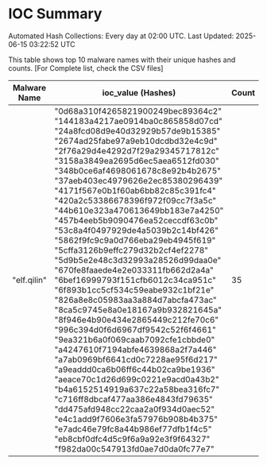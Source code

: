 # IOC Summary

Automated Hash Collections: Every day at 02:00 UTC. Last Updated: 2025-06-15 03:22:52 UTC

This table shows top 10 malware names with their unique hashes and counts. [For Complete list, check the CSV files]

| Malware Name | ioc_value (Hashes) | Count |
|--------------|--------------------|-------|
|  "elf.qilin" |  "0d68a310f4265821900249bec89364c2"<br> "144183a4217ae0914ba0c865858d07cd"<br> "24a8fcd08d9e40d32929b57de9b15385"<br> "2674ad25fabe97a9eb10dcdbd32e4c9d"<br> "2f76a29d4e4292d7f29a29345717812c"<br> "3158a3849ea2695d6ec5aea6512fd030"<br> "348b0ce6af4698061678c8e92b4b2675"<br> "37aeb403ec4979626e2ec85380296439"<br> "4171f567e0b1f60ab6bb82c85c391fc4"<br> "420a2c53386678396f972f09cc7f3a5c"<br> "44b610e323a470613649bb183e7a4250"<br> "457b4eeb5b9090476ea52ceccdf63c0b"<br> "53c8a4f0497929de4a5039b2c14bf426"<br> "5862f9fc9c9a0d766eba29eb4945f619"<br> "5cffa3126b9effc279d32b2cf4ef2278"<br> "5d9b5e2e48c3d32993a28526d99daa0e"<br> "670fe8faaede4e2e033311fb662d2a4a"<br> "6bef16999793f151cfb6012c34ca951c"<br> "6f893b1cc5cf534c59eabe932c1bf21e"<br> "826a8e8c05983aa3a884d7abcfa473ac"<br> "8ca5c9745e8a0e18167a9b932821645a"<br> "8f946e4b90e434e2865449c212fe70c6"<br> "996c394d0f6d6967df9542c52f6f4661"<br> "9ea321b6a0f069caab7092cfe1cbbde0"<br> "a4247610f7194abfe4639868a2f7a446"<br> "a7ab0969bf6641cd0c7228ae95f6d217"<br> "a9eaddd0ca6b06ff6c44b02ca9be1936"<br> "aeace70c1d26d699c0221e9acd0a43b2"<br> "b4a6152514919a637c22a58bea316fc7"<br> "c716ff8dbcaf477aa386e4843fd79635"<br> "dd475afd948cc22caa2a0f934d0aec52"<br> "e4c1add9f7606e3fa57976b908b4b375"<br> "e7adc46e79fc8a44b986ef77dfb1f4c5"<br> "eb8cbf0dfc4d5c9f6a9a92e3f9f64327"<br> "f982da00c547913fd0ae7d0da0fc77e7" | 35 |